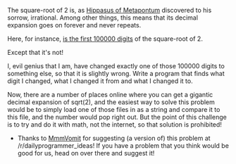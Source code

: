The square-root of 2 is, as [Hippasus of Metapontum](http://en.wikipedia.org/wiki/Hippasus) discovered to his sorrow, irrational. Among other things, this means that its decimal expansion goes on forever and never repeats. 

Here, for instance, [is the first 100000 digits](http://pastebin.com/tQ3NwP05) of the square-root of 2. 

Except that it's not! 

I, evil genius that I am, have changed exactly one of those 100000 digits to something else, so that it is slightly wrong. Write a program that finds what digit I changed, what I changed it from and what I changed it to. 

Now, there are a number of places online where you can get a gigantic decimal expansion of sqrt(2), and the easiest way to solve this problem would be to simply load one of those files in as a string and compare it to this file, and the number would pop right out. But the point of this challenge is to try and do it with math, not the internet, so that solution is prohibited!

* Thanks to [MmmVomit](http://www.reddit.com/user/MmmVomit) for suggesting (a version of) this problem at /r/dailyprogrammer_ideas! If you have a problem that you think would be good for us, head on over there and suggest it!